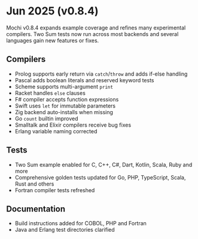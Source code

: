 # Jun 2025 (v0.8.4)

Mochi v0.8.4 expands example coverage and refines many experimental compilers. Two Sum tests now run across most backends and several languages gain new features or fixes.

## Compilers

- Prolog supports early return via `catch`/`throw` and adds if-else handling
- Pascal adds boolean literals and reserved keyword tests
- Scheme supports multi-argument `print`
- Racket handles `else` clauses
- F# compiler accepts function expressions
- Swift uses `let` for immutable parameters
- Zig backend auto-installs when missing
- Go `count` builtin improved
- Smalltalk and Elixir compilers receive bug fixes
- Erlang variable naming corrected

## Tests

- Two Sum example enabled for C, C++, C#, Dart, Kotlin, Scala, Ruby and more
- Comprehensive golden tests updated for Go, PHP, TypeScript, Scala, Rust and others
- Fortran compiler tests refreshed

## Documentation

- Build instructions added for COBOL, PHP and Fortran
- Java and Erlang test directories clarified


